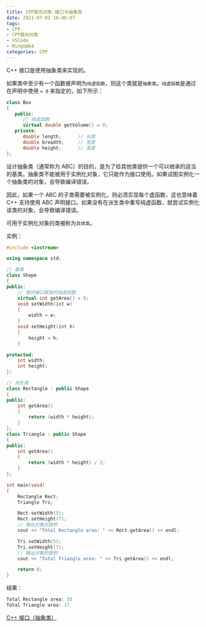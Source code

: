 ```yaml
---
title: CPP面向对象-接口与抽象类
date: 2021-07-02 16:46:07
tags:
- CPP
- CPP面向对象
- VSCode
- MingGW64
categories: CPP
---
```


C++ 接口是使用抽象类来实现的。

如果类中至少有一个函数被声明为`纯虚函数`，则这个类就是`抽象类`。`纯虚函数`是通过在声明中使用  `= 0` 来指定的，如下所示：

```cpp
class Box
{
   public:
      // 纯虚函数
      virtual double getVolume() = 0;
   private:
      double length;      // 长度
      double breadth;     // 宽度
      double height;      // 高度
};
```

设计抽象类（通常称为 ABC）的目的，是为了给其他类提供一个可以继承的适当的基类。抽象类不能被用于实例化对象，它只能作为接口使用。如果试图实例化一个抽象类的对象，会导致编译错误。

因此，如果一个 ABC 的子类需要被实例化，则必须实现每个虚函数，这也意味着 C++ 支持使用 ABC 声明接口。如果没有在派生类中重写纯虚函数，就尝试实例化该类的对象，会导致编译错误。

可用于实例化对象的类被称为`具体类`。
<!--more-->
实例：

```cpp
#include <iostream>

using namespace std;

// 基类
class Shape
{
public:
    // 提供接口框架的纯虚函数
    virtual int getArea() = 0;
    void setWidth(int w)
    {
        width = w;
    }
    void setHeight(int h)
    {
        height = h;
    }

protected:
    int width;
    int height;
};

// 派生类
class Rectangle : public Shape
{
public:
    int getArea()
    {
        return (width * height);
    }
};
class Triangle : public Shape
{
public:
    int getArea()
    {
        return (width * height) / 2;
    }
};

int main(void)
{
    Rectangle Rect;
    Triangle Tri;

    Rect.setWidth(5);
    Rect.setHeight(7);
    // 输出对象的面积
    cout << "Total Rectangle area: " << Rect.getArea() << endl;

    Tri.setWidth(5);
    Tri.setHeight(7);
    // 输出对象的面积
    cout << "Total Triangle area: " << Tri.getArea() << endl;

    return 0;
}
```

结果：

```cpp
Total Rectangle area: 35
Total Triangle area: 17
```

[C++ 接口（抽象类）](https://www.runoob.com/cplusplus/cpp-interfaces.html)